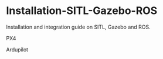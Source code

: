 # Installation-SITL-Gazebo-ROS
Installation and integration guide on SITL, Gazebo and ROS.

PX4

Ardupilot
